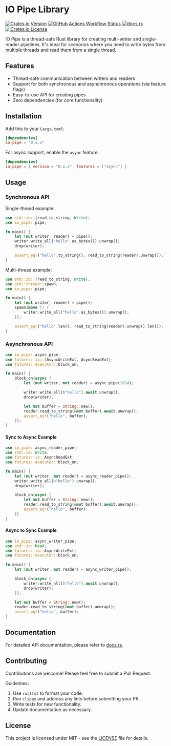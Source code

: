 # IO Pipe Library

[![Crates.io Version](https://img.shields.io/crates/v/io-pipe)](https://crates.io/crates/io-pipe)
[![GitHub Actions Workflow Status](https://img.shields.io/github/actions/workflow/status/Mnwa/io-pipe/rust.yml)](https://github.com/Mnwa/io-pipe/actions/workflows/rust.yml?query=branch%3Amaster)
[![docs.rs](https://img.shields.io/docsrs/io-pipe)](https://docs.rs/io-pipe/latest/io_pipe/)
[![Crates.io License](https://img.shields.io/crates/l/io-pipe)](LICENSE)

IO Pipe is a thread-safe Rust library for creating multi-writer and single-reader pipelines. It's
ideal for scenarios where you need to write bytes from multiple threads and read them from a single thread.

## Features

- Thread-safe communication between writers and readers
- Support for both synchronous and asynchronous operations (via feature flags)
- Easy-to-use API for creating pipes
- Zero dependencies (for core functionality)

## Installation

Add this to your `Cargo.toml`:

```toml
[dependencies]
io-pipe = "0.x.x"
```

For async support, enable the `async` feature:

```toml
[dependencies]
io-pipe = { version = "0.x.x", features = ["async"] }
```

## Usage

### Synchronous API

Single-thread example:

```rust
use std::io::{read_to_string, Write};
use io_pipe::pipe;

fn main() {
    let (mut writer, reader) = pipe();
    writer.write_all("hello".as_bytes()).unwrap();
    drop(writer);

    assert_eq!("hello".to_string(), read_to_string(reader).unwrap());
}
```

Multi-thread example:

```rust
use std::io::{read_to_string, Write};
use std::thread::spawn;
use io_pipe::pipe;

fn main() {
    let (mut writer, reader) = pipe();
    spawn(move || {
        writer.write_all("hello".as_bytes()).unwrap();
    });

    assert_eq!("hello".len(), read_to_string(reader).unwrap().len());
}
```

### Asynchronous API

```rust
use io_pipe::async_pipe;
use futures::io::{AsyncWriteExt, AsyncReadExt};
use futures::executor::block_on;

fn main() {
    block_on(async {
        let (mut writer, mut reader) = async_pipe(1024);

        writer.write_all(b"hello").await.unwrap();
        drop(writer);

        let mut buffer = String::new();
        reader.read_to_string(&mut buffer).await.unwrap();
        assert_eq!("hello", buffer);
    });
}
```

#### Sync to Async Example

```rust
use io_pipe::async_reader_pipe;
use std::io::Write;
use futures::io::AsyncReadExt;
use futures::executor::block_on;

fn main() {
    let (mut writer, mut reader) = async_reader_pipe();
    writer.write_all(b"hello").unwrap();
    drop(writer);

    block_on(async {
        let mut buffer = String::new();
        reader.read_to_string(&mut buffer).await.unwrap();
        assert_eq!("hello", buffer);
    })
}
```

#### Async to Sync Example

```rust
use io_pipe::async_writer_pipe;
use std::io::Read;
use futures::io::AsyncWriteExt;
use futures::executor::block_on;

fn main() {
    let (mut writer, mut reader) = async_writer_pipe();

    block_on(async {
        writer.write_all(b"hello").await.unwrap();
        drop(writer);
    });

    let mut buffer = String::new();
    reader.read_to_string(&mut buffer).unwrap();
    assert_eq!("hello", buffer);
}
```

## Documentation

For detailed API documentation, please refer to [docs.rs](https://docs.rs/io-pipe/latest/io_pipe/).

## Contributing

Contributions are welcome! Please feel free to submit a Pull Request.

Guidelines:

1. Use `rustfmt` to format your code.
2. Run `clippy` and address any lints before submitting your PR.
3. Write tests for new functionality.
4. Update documentation as necessary.

## License

This project is licensed under MIT - see the [LICENSE](LICENSE) file for details.
